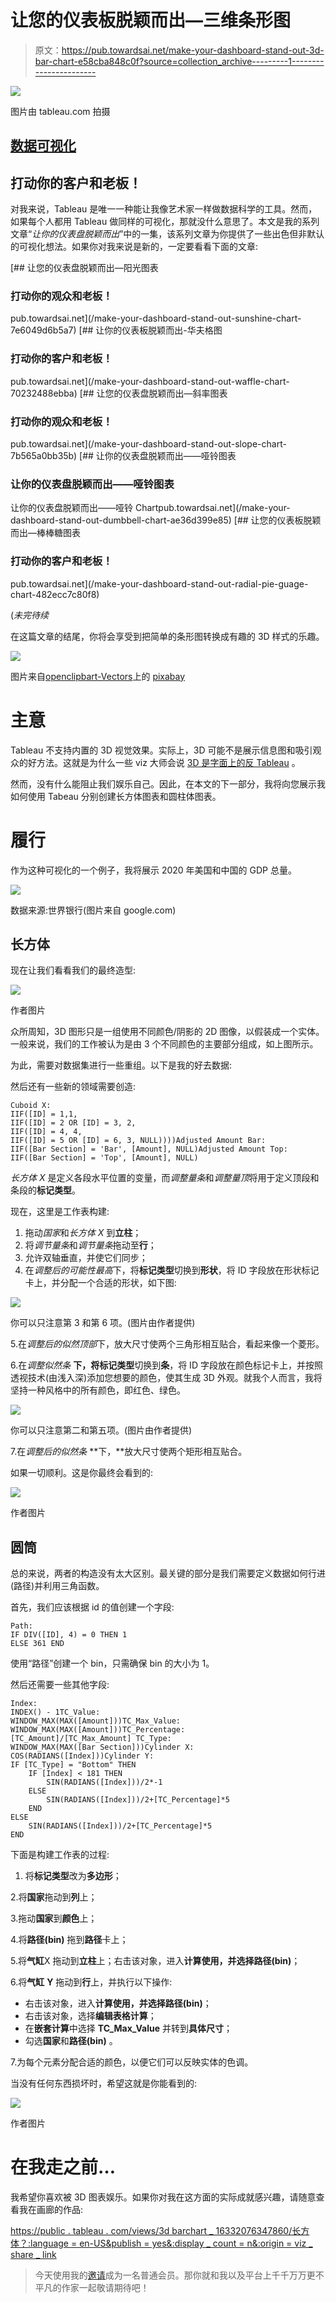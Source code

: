 # 让您的仪表板脱颖而出—三维条形图

> 原文：<https://pub.towardsai.net/make-your-dashboard-stand-out-3d-bar-chart-e58cba848c0f?source=collection_archive---------1----------------------->

![](img/afae963a602441f55a2ecf5a4063dad8.png)

图片由 tableau.com 拍摄

## [数据可视化](https://towardsai.net/p/category/data-visualization)

## 打动你的客户和老板！

对我来说，Tableau 是唯一一种能让我像艺术家一样做数据科学的工具。然而，如果每个人都用 Tableau 做同样的可视化，那就没什么意思了。本文是我的系列文章“*让你的仪表盘脱颖而出*”中的一集，该系列文章为你提供了一些出色但非默认的可视化想法。如果你对我来说是新的，一定要看看下面的文章:

[](/make-your-dashboard-stand-out-sunshine-chart-7e6049d6b5a7) [## 让您的仪表盘脱颖而出—阳光图表

### 打动你的观众和老板！

pub.towardsai.net](/make-your-dashboard-stand-out-sunshine-chart-7e6049d6b5a7) [](/make-your-dashboard-stand-out-waffle-chart-70232488ebba) [## 让你的仪表板脱颖而出-华夫格图

### 打动你的客户和老板！

pub.towardsai.net](/make-your-dashboard-stand-out-waffle-chart-70232488ebba) [](/make-your-dashboard-stand-out-slope-chart-7b565a0bb35b) [## 让您的仪表盘脱颖而出—斜率图表

### 打动你的观众和老板！

pub.towardsai.net](/make-your-dashboard-stand-out-slope-chart-7b565a0bb35b) [](/make-your-dashboard-stand-out-dumbbell-chart-ae36d399e85) [## 让你的仪表盘脱颖而出——哑铃图表

### 让你的仪表盘脱颖而出——哑铃图表

让你的仪表盘脱颖而出——哑铃 Chartpub.towardsai.net](/make-your-dashboard-stand-out-dumbbell-chart-ae36d399e85) [](/make-your-dashboard-stand-out-radial-pie-guage-chart-482ecc7c80f8) [## 让您的仪表板脱颖而出—棒棒糖图表

### 打动你的客户和老板！

pub.towardsai.net](/make-your-dashboard-stand-out-radial-pie-guage-chart-482ecc7c80f8) 

(*未完待续*

在这篇文章的结尾，你将会享受到把简单的条形图转换成有趣的 3D 样式的乐趣。

![](img/3f30b14d308010fa03d744503527c5eb.png)

图片来自[openclipbart-Vectors](https://pixabay.com/users/openclipart-vectors-30363/)上的 [pixabay](https://pixabay.com/vectors/chart-graph-columns-3d-diagram-152152/)

# 主意

Tableau 不支持内置的 3D 视觉效果。实际上，3D 可能不是展示信息图和吸引观众的好方法。这就是为什么一些 viz 大师会说 [3D 是字面上的反 Tableau](https://boraberan.wordpress.com/2015/12/18/going-3d-with-tableau/) 。

然而，没有什么能阻止我们娱乐自己。因此，在本文的下一部分，我将向您展示我如何使用 Tabeau 分别创建长方体图表和圆柱体图表。

# 履行

作为这种可视化的一个例子，我将展示 2020 年美国和中国的 GDP 总量。

![](img/65f6db4046d52a1167a9d64b1ae09ae1.png)

数据来源:世界银行(图片来自 google.com)

## 长方体

现在让我们看看我们的最终造型:

![](img/ce5e51b8c09e8f0658efe2f8206a045e.png)

作者图片

众所周知，3D 图形只是一组使用不同颜色/阴影的 2D 图像，以假装成一个实体。一般来说，我们的工作被认为是由 3 个不同颜色的主要部分组成，如上图所示。

为此，需要对数据集进行一些重组。以下是我的好去数据:

然后还有一些新的领域需要创造:

```
Cuboid X:
IIF([ID] = 1,1,
IIF([ID] = 2 OR [ID] = 3, 2,
IIF([ID] = 4, 4,
IIF([ID] = 5 OR [ID] = 6, 3, NULL))))Adjusted Amount Bar:
IIF([Bar Section] = 'Bar', [Amount], NULL)Adjusted Amount Top:
IIF([Bar Section] = 'Top', [Amount], NULL)
```

*长方体 X* 是定义各段水平位置的变量，而*调整量条*和*调整量顶*将用于定义顶段和条段的**标记类型**。

现在，这里是工作表构建:

1.  拖动*国家*和*长方体 X* 到**立柱**；
2.  将*调节量条*和*调节量条*拖动至**行**；
3.  允许双轴垂直，并使它们同步；
4.  在*调整后的可能性最高*下，将**标记类型**切换到**形状**，将 ID 字段放在形状标记卡上，并分配一个合适的形状，如下图:

![](img/877f13e68b976624a0bfe5e4a34d597c.png)

你可以只注意第 3 和第 6 项。(图片由作者提供)

5.在*调整后的似然顶部*下，放大尺寸使两个三角形相互贴合，看起来像一个菱形。

6.在*调整似然条* **下，**将**标记类型**切换到**条**，将 ID 字段放在颜色标记卡上，并按照透视技术(由浅入深)添加您想要的颜色，使其生成 3D 外观。就我个人而言，我将坚持一种风格中的所有颜色，即红色、绿色。

![](img/783c9f02bc681ff15fc01c719a0d5697.png)

你可以只注意第二和第五项。(图片由作者提供)

7.在*调整后的似然条* **下，**放大尺寸使两个矩形相互贴合。

如果一切顺利。这是你最终会看到的:

![](img/89337e6498f414876699b31706b8c935.png)

作者图片

## 圆筒

总的来说，两者的构造没有太大区别。最关键的部分是我们需要定义数据如何行进(路径)并利用三角函数。

首先，我们应该根据 id 的值创建一个字段:

```
Path:
IF DIV([ID], 4) = 0 THEN 1
ELSE 361 END
```

使用“路径”创建一个 bin，只需确保 bin 的大小为 1。

然后还需要一些其他字段:

```
Index:
INDEX() - 1TC_Value:
WINDOW_MAX(MAX([Amount]))TC_Max_Value:
WINDOW_MAX(MAX([Amount]))TC_Percentage:
[TC_Amount]/[TC_Max_Amount] TC_Type:
WINDOW_MAX(MAX([Bar Section]))Cylinder X:
COS(RADIANS([Index]))Cylinder Y:
IF [TC_Type] = "Bottom" THEN
    IF [Index] < 181 THEN
        SIN(RADIANS([Index]))/2*-1
    ELSE    
        SIN(RADIANS([Index]))/2+[TC_Percentage]*5
    END
ELSE
    SIN(RADIANS([Index]))/2+[TC_Percentage]*5
END
```

下面是构建工作表的过程:

1.  将**标记类型**改为**多边形**；

2.将**国家**拖动到**列**上；

3.拖动**国家**到**颜色**上；

4.将**路径(bin)** 拖到**路径**卡上；

5.将**气缸**X 拖动到**立柱**上；右击该对象，进入**计算使用，**并选择**路径(bin)**；

6.将**气缸** **Y** 拖动到**行**上，并执行以下操作:

*   右击该对象，进入**计算使用，**并选择**路径(bin)**；
*   右击该对象，选择**编辑表格计算**；
*   在**嵌套计算**中选择 **TC_Max_Value** 并转到**具体尺寸**；
*   勾选**国家**和**路径(bin)** 。

7.为每个元素分配合适的颜色，以便它们可以反映实体的色调。

当没有任何东西损坏时，希望这就是你能看到的:

![](img/3c3a0b0ee54444f5f0c48d5ac1aaabf9.png)

作者图片

# 在我走之前…

我希望你喜欢被 3D 图表娱乐。如果你对我在这方面的实际成就感兴趣，请随意查看我在画廊的作品:

[https://public . tableau . com/views/3d barchart _ 16332076347860/长方体？:language = en-US&publish = yes&:display _ count = n&:origin = viz _ share _ link](https://public.tableau.com/views/3Dbarchart_16332076347860/cuboid?:language=en-US&publish=yes&:display_count=n&:origin=viz_share_link)

> 今天使用我的[邀请](https://anzhemeng.medium.com/membership)成为一名普通会员。那你就和我以及平台上千千万万更不平凡的作家一起敬请期待吧！
